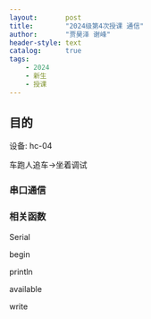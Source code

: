 ```yaml
---
layout:       post
title:        "2024级第4次授课 通信"
author:       "贾昊泽 谢峰"
header-style: text
catalog:      true
tags:
    - 2024
    - 新生
    - 授课
---
```


## 目的

设备: hc-04 

车跑人追车->坐着调试

### 串口通信


### 相关函数

Serial

begin

println

available

write